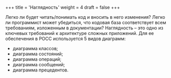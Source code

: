 +++
title = 'Наглядность'
weight = 4
draft = false
+++

Легко ли будет читать/понимать код и вносить в него изменения? Легко ли программист может убедиться, что кодовая база соответствует всем требованиям, изложенным в документации? Наглядность – это одно из ключевых требований к архитектуре сложных приложений. Для ее обеспечения в РОСС используется 5 видов диаграмм:

- диаграмма классов;
- диаграмма состояний;
- диаграмма операций;
- диаграмма сообщений;
- диаграмма прецедентов.
